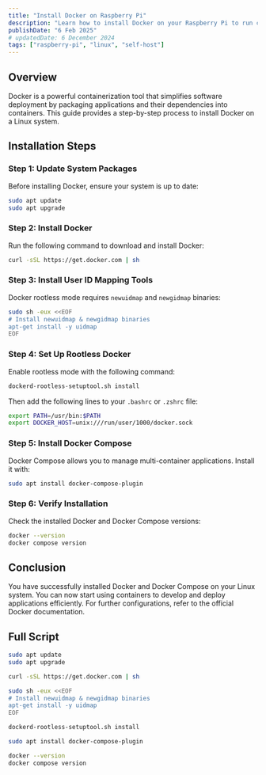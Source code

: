 ```yaml
---
title: "Install Docker on Raspberry Pi"
description: "Learn how to install Docker on your Raspberry Pi to run containerized applications and services."
publishDate: "6 Feb 2025"
# updatedDate: 6 December 2024
tags: ["raspberry-pi", "linux", "self-host"]
---
```


## Overview

Docker is a powerful containerization tool that simplifies software deployment by packaging applications and their dependencies into containers. This guide provides a step-by-step process to install Docker on a Linux system.

## Installation Steps

### Step 1: Update System Packages

Before installing Docker, ensure your system is up to date:

```bash
sudo apt update
sudo apt upgrade
```

### Step 2: Install Docker

Run the following command to download and install Docker:

```bash
curl -sSL https://get.docker.com | sh
```

### Step 3: Install User ID Mapping Tools

Docker rootless mode requires `newuidmap` and `newgidmap` binaries:

```bash
sudo sh -eux <<EOF
# Install newuidmap & newgidmap binaries
apt-get install -y uidmap
EOF
```

### Step 4: Set Up Rootless Docker

Enable rootless mode with the following command:

```bash
dockerd-rootless-setuptool.sh install
```

Then add the following lines to your `.bashrc` or `.zshrc` file:

```bash
export PATH=/usr/bin:$PATH
export DOCKER_HOST=unix:///run/user/1000/docker.sock
```

### Step 5: Install Docker Compose

Docker Compose allows you to manage multi-container applications. Install it with:

```bash
sudo apt install docker-compose-plugin
```

### Step 6: Verify Installation

Check the installed Docker and Docker Compose versions:

```bash
docker --version
docker compose version
```

## Conclusion

You have successfully installed Docker and Docker Compose on your Linux system. You can now start using containers to develop and deploy applications efficiently. For further configurations, refer to the official Docker documentation.

## Full Script

```bash
sudo apt update
sudo apt upgrade

curl -sSL https://get.docker.com | sh

sudo sh -eux <<EOF
# Install newuidmap & newgidmap binaries
apt-get install -y uidmap
EOF

dockerd-rootless-setuptool.sh install

sudo apt install docker-compose-plugin

docker --version
docker compose version
```
